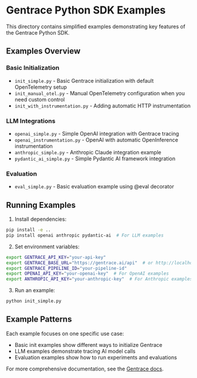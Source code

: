 # Gentrace Python SDK Examples

This directory contains simplified examples demonstrating key features of the Gentrace Python SDK.

## Examples Overview

### Basic Initialization
- `init_simple.py` - Basic Gentrace initialization with default OpenTelemetry setup
- `init_manual_otel.py` - Manual OpenTelemetry configuration when you need custom control
- `init_with_instrumentation.py` - Adding automatic HTTP instrumentation

### LLM Integrations
- `openai_simple.py` - Simple OpenAI integration with Gentrace tracing
- `openai_instrumentation.py` - OpenAI with automatic OpenInference instrumentation
- `anthropic_simple.py` - Anthropic Claude integration example
- `pydantic_ai_simple.py` - Simple Pydantic AI framework integration

### Evaluation
- `eval_simple.py` - Basic evaluation example using @eval decorator

## Running Examples

1. Install dependencies:
```bash
pip install -e ..
pip install openai anthropic pydantic-ai  # For LLM examples
```

2. Set environment variables:
```bash
export GENTRACE_API_KEY="your-api-key"
export GENTRACE_BASE_URL="https://gentrace.ai/api"  # or http://localhost:3000/api
export GENTRACE_PIPELINE_ID="your-pipeline-id"
export OPENAI_API_KEY="your-openai-key"  # For OpenAI examples
export ANTHROPIC_API_KEY="your-anthropic-key"  # For Anthropic examples
```

3. Run an example:
```bash
python init_simple.py
```

## Example Patterns

Each example focuses on one specific use case:
- Basic init examples show different ways to initialize Gentrace
- LLM examples demonstrate tracing AI model calls
- Evaluation examples show how to run experiments and evaluations

For more comprehensive documentation, see the [Gentrace docs](https://docs.gentrace.ai).